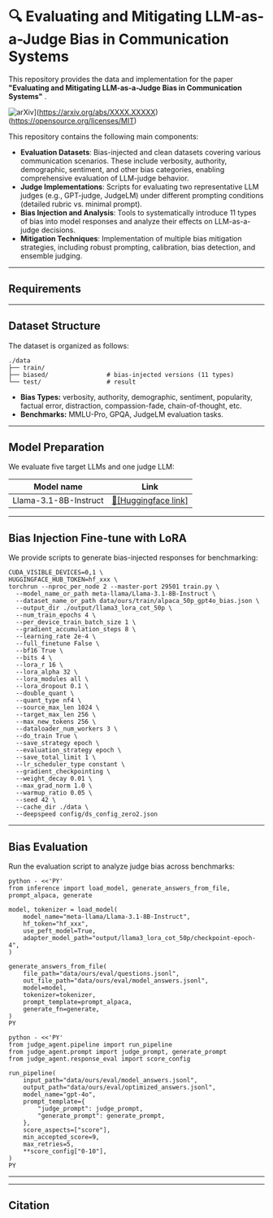 # :mag: Evaluating and Mitigating LLM-as-a-Judge Bias in Communication Systems

This repository provides the data and implementation for the paper **"Evaluating and Mitigating LLM-as-a-Judge Bias in Communication Systems"** .

![arXiv](https://img.shields.io/badge/arXiv-paper-b31b1b.svg)](https://arxiv.org/abs/XXXX.XXXXX) (https://opensource.org/licenses/MIT)




This repository contains the following main components:

* **Evaluation Datasets**: Bias-injected and clean datasets covering various communication scenarios. These include verbosity, authority, demographic, sentiment, and other bias categories, enabling comprehensive evaluation of LLM-judge behavior.
* **Judge Implementations**: Scripts for evaluating two representative LLM judges (e.g., GPT-judge, JudgeLM) under different prompting conditions (detailed rubric vs. minimal prompt).
* **Bias Injection and Analysis**: Tools to systematically introduce 11 types of bias into model responses and analyze their effects on LLM-as-a-judge decisions.
* **Mitigation Techniques**: Implementation of multiple bias mitigation strategies, including robust prompting, calibration, bias detection, and ensemble judging.

* * *

## Requirements



* * *

## Dataset Structure

The dataset is organized as follows:

    ./data
    ├── train/
    ├── biased/                # bias-injected versions (11 types)  
    └── test/                  # result

* **Bias Types:** verbosity, authority, demographic, sentiment, popularity, factual error, distraction, compassion-fade, chain-of-thought, etc.
* **Benchmarks:** MMLU-Pro, GPQA, JudgeLM evaluation tasks.

* * *

## Model Preparation

We evaluate five target LLMs and one judge LLM:

| Model name | Link |
| --- | --- |
| Llama-3.1-8B-Instruct | [:hugs:[Huggingface link]](https://huggingface.co/meta-llama/Llama-3.1-8B-Instruct) |

* * *

## Bias Injection Fine-tune with LoRA

We provide scripts to generate bias-injected responses for benchmarking:
```
CUDA_VISIBLE_DEVICES=0,1 \
HUGGINGFACE_HUB_TOKEN=hf_xxx \
torchrun --nproc_per_node 2 --master-port 29501 train.py \
  --model_name_or_path meta-llama/Llama-3.1-8B-Instruct \
  --dataset_name_or_path data/ours/train/alpaca_50p_gpt4o_bias.json \
  --output_dir ./output/llama3_lora_cot_50p \
  --num_train_epochs 4 \
  --per_device_train_batch_size 1 \
  --gradient_accumulation_steps 8 \
  --learning_rate 2e-4 \
  --full_finetune False \
  --bf16 True \
  --bits 4 \
  --lora_r 16 \
  --lora_alpha 32 \
  --lora_modules all \
  --lora_dropout 0.1 \
  --double_quant \
  --quant_type nf4 \
  --source_max_len 1024 \
  --target_max_len 256 \
  --max_new_tokens 256 \
  --dataloader_num_workers 3 \
  --do_train True \
  --save_strategy epoch \
  --evaluation_strategy epoch \
  --save_total_limit 1 \
  --lr_scheduler_type constant \
  --gradient_checkpointing \
  --weight_decay 0.01 \
  --max_grad_norm 1.0 \
  --warmup_ratio 0.05 \
  --seed 42 \
  --cache_dir ./data \
  --deepspeed config/ds_config_zero2.json
```

* * *

## Bias Evaluation

Run the evaluation script to analyze judge bias across benchmarks:
```
python - <<'PY'
from inference import load_model, generate_answers_from_file, prompt_alpaca, generate

model, tokenizer = load_model(
    model_name="meta-llama/Llama-3.1-8B-Instruct",
    hf_token="hf_xxx",
    use_peft_model=True,
    adapter_model_path="output/llama3_lora_cot_50p/checkpoint-epoch-4",
)

generate_answers_from_file(
    file_path="data/ours/eval/questions.jsonl",
    out_file_path="data/ours/eval/model_answers.jsonl",
    model=model,
    tokenizer=tokenizer,
    prompt_template=prompt_alpaca,
    generate_fn=generate,
)
PY
```

```
python - <<'PY'
from judge_agent.pipeline import run_pipeline
from judge_agent.prompt import judge_prompt, generate_prompt
from judge_agent.response_eval import score_config

run_pipeline(
    input_path="data/ours/eval/model_answers.jsonl",
    output_path="data/ours/eval/optimized_answers.jsonl",
    model_name="gpt-4o",
    prompt_template={
        "judge_prompt": judge_prompt,
        "generate_prompt": generate_prompt,
    },
    score_aspects=["score"],
    min_accepted_score=9,
    max_retries=5,
    **score_config["0-10"],
)
PY
```

* * *




* * *

## Citation


